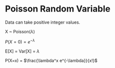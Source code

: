 # Poisson Random Variable 

Data can take positive integer values.

X ~ Poisson($\lambda$)

$P(X=0) = e^{-\lambda}$

E[X] = Var[X] = $\lambda$

P(X=x) = $\frac{\lambda^x e^{-\lambda}}{x!}$
